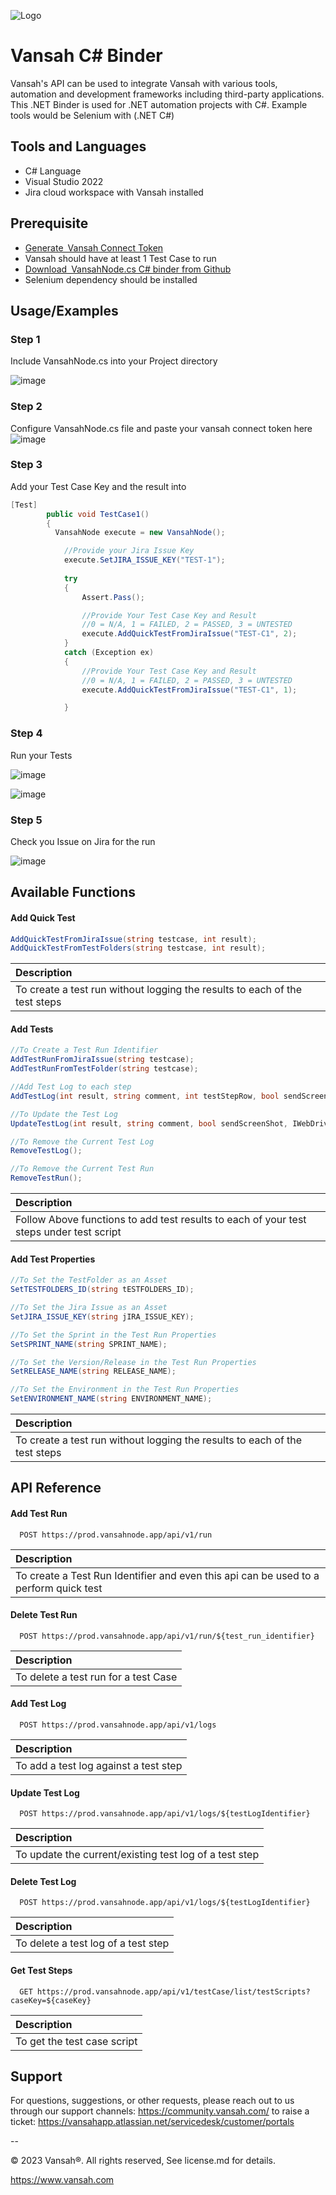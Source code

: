 
![Logo](https://vansah.com/wp-content/uploads/2022/06/512x512.png)

# Vansah C# Binder
Vansah's API can be used to integrate Vansah with various tools, automation and development frameworks including third-party applications. This .NET Binder is used for .NET automation projects with C#. Example tools would be Selenium with (.NET C#) 

##  Tools and Languages
-	C# Language
-	Visual Studio 2022
-	Jira cloud workspace with Vansah installed

## Prerequisite

* [Generate Vansah Connect Token ](https://vansahapp.atlassian.net/wiki/spaces/VANSAH/pages/33872/Generate+a+Vansah+API+Token+From+Jira)
* Vansah should have at least 1 Test Case to run
* [Download VansahNode.cs C# binder from Github ](https://github.com/testpointcorp/Vansah-CSharp-Binder/blob/main/VansahNode.cs)
* Selenium dependency should be installed


## Usage/Examples

### Step 1

Include VansahNode.cs into your Project directory

![image](https://github.com/testpointcorp/Vansah-CSharp-Binder/assets/95007067/c6fbd00a-d88d-4048-a5ef-c6a1312643e7)


### Step 2

Configure VansahNode.cs file and paste your vansah connect token here 
![image](https://github.com/testpointcorp/Vansah-CSharp-Binder/assets/95007067/768343ee-7b5d-4117-87f4-2a160ace5c28)


### Step 3
Add your Test Case Key and the result into 
```c#
[Test]
        public void TestCase1()
        {   
          VansahNode execute = new VansahNode();

            //Provide your Jira Issue Key
            execute.SetJIRA_ISSUE_KEY("TEST-1");
                   
            try
            {
                Assert.Pass();

                //Provide Your Test Case Key and Result 
                //0 = N/A, 1 = FAILED, 2 = PASSED, 3 = UNTESTED
                execute.AddQuickTestFromJiraIssue("TEST-C1", 2);
            }
            catch (Exception ex)
            {
                //Provide Your Test Case Key and Result 
                //0 = N/A, 1 = FAILED, 2 = PASSED, 3 = UNTESTED
                execute.AddQuickTestFromJiraIssue("TEST-C1", 1);

            }
 ```
### Step 4
Run your Tests

![image](https://github.com/testpointcorp/Vansah-CSharp-Binder/assets/95007067/5b5e8b91-0040-4c0d-b23e-56dbd2de3a29)

![image](https://github.com/testpointcorp/Vansah-CSharp-Binder/assets/95007067/bdf39c41-aa71-4e73-b2e3-1dabf277e228)



### Step 5
Check you Issue on Jira for the run

![image](https://github.com/testpointcorp/Vansah-CSharp-Binder/assets/95007067/e97a50f2-177e-4b2d-92d1-7f19504f580d)




## Available Functions

#### Add Quick Test

```c#
AddQuickTestFromJiraIssue(string testcase, int result);
AddQuickTestFromTestFolders(string testcase, int result);  
```
| Description                     |
:-------------------------------- |
|To create a test run without logging the results to each of the test steps|

#### Add Tests

```c#
//To Create a Test Run Identifier
AddTestRunFromJiraIssue(string testcase);
AddTestRunFromTestFolder(string testcase); 

//Add Test Log to each step
AddTestLog(int result, string comment, int testStepRow, bool sendScreenShot, IWebDriver driver);

//To Update the Test Log
UpdateTestLog(int result, string comment, bool sendScreenShot, IWebDriver driver);

//To Remove the Current Test Log
RemoveTestLog();

//To Remove the Current Test Run
RemoveTestRun();

```
| Description                     |
:-------------------------------- |
|Follow Above functions to add test results to each of your test steps under test script|

#### Add Test Properties

```c#
//To Set the TestFolder as an Asset
SetTESTFOLDERS_ID(string tESTFOLDERS_ID);

//To Set the Jira Issue as an Asset
SetJIRA_ISSUE_KEY(string jIRA_ISSUE_KEY);

//To Set the Sprint in the Test Run Properties
SetSPRINT_NAME(string SPRINT_NAME);

//To Set the Version/Release in the Test Run Properties
SetRELEASE_NAME(string RELEASE_NAME);

//To Set the Environment in the Test Run Properties
SetENVIRONMENT_NAME(string ENVIRONMENT_NAME);

```
| Description                     |
:-------------------------------- |
|To create a test run without logging the results to each of the test steps|


## API Reference

#### Add Test Run

```http
  POST https://prod.vansahnode.app/api/v1/run
```
| Description                     |
:-------------------------------- |
|To create a Test Run Identifier and even this api can be used to a perform quick test |

#### Delete Test Run

```http
  POST https://prod.vansahnode.app/api/v1/run/${test_run_identifier}
```

| Description                     |
:-------------------------------- |
|To delete a test run for a test Case |

#### Add Test Log

```http
  POST https://prod.vansahnode.app/api/v1/logs
```
| Description                     |
:-------------------------------- |
|To add a test log against a test step |

#### Update Test Log

```http
  POST https://prod.vansahnode.app/api/v1/logs/${testLogIdentifier}
```

| Description                     |
:-------------------------------- |
|To update the current/existing test log of a test step|

#### Delete Test Log

```http
  POST https://prod.vansahnode.app/api/v1/logs/${testLogIdentifier}
```
| Description                     |
:-------------------------------- |
|To delete a test log of a test step|

#### Get Test Steps

```http
  GET https://prod.vansahnode.app/api/v1/testCase/list/testScripts?caseKey=${caseKey}
```

| Description                     |
:-------------------------------- |
|To get the test case script|


## Support
For questions, suggestions, or other requests, please reach out to us through our support channels: https://community.vansah.com/ to raise a ticket: https://vansahapp.atlassian.net/servicedesk/customer/portals

--

© 2023 Vansah®. All rights reserved, See license.md for details.

https://www.vansah.com
